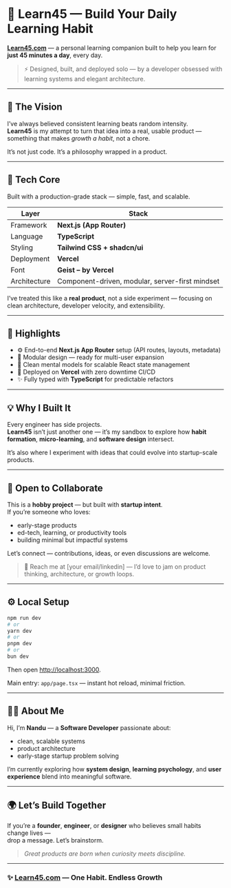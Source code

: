 # 🌱 Learn45 — Build Your Daily Learning Habit

**[Learn45.com](https://www.learn45.com)** — a personal learning companion built to help you learn for **just 45 minutes a day**, every day.

> ⚡ Designed, built, and deployed solo — by a developer obsessed with learning systems and elegant architecture.

---

## 🧭 The Vision

I’ve always believed consistent learning beats random intensity.  
**Learn45** is my attempt to turn that idea into a real, usable product — something that makes *growth a habit*, not a chore.

It’s not just code. It’s a philosophy wrapped in a product.

---

## 🧠 Tech Core

Built with a production-grade stack — simple, fast, and scalable.

| Layer | Stack |
|-------|-------|
| Framework | **Next.js (App Router)** |
| Language | **TypeScript** |
| Styling | **Tailwind CSS + shadcn/ui** |
| Deployment | **Vercel** |
| Font | **Geist – by Vercel** |
| Architecture | Component-driven, modular, server-first mindset |

I’ve treated this like a **real product**, not a side experiment — focusing on clean architecture, developer velocity, and extensibility.

---

## 🔬 Highlights

- ⚙️ End-to-end **Next.js App Router** setup (API routes, layouts, metadata)  
- 🧩 Modular design — ready for multi-user expansion  
- 🧠 Clean mental models for scalable React state management  
- 🚀 Deployed on **Vercel** with zero downtime CI/CD  
- ✨ Fully typed with **TypeScript** for predictable refactors  

---

## 💡 Why I Built It

Every engineer has side projects.  
**Learn45** isn’t just another one — it’s my sandbox to explore how **habit formation**, **micro-learning**, and **software design** intersect.  

It’s also where I experiment with ideas that could evolve into startup-scale products.

---

## 🤝 Open to Collaborate

This is a **hobby project** — but built with **startup intent**.  
If you’re someone who loves:
- early-stage products  
- ed-tech, learning, or productivity tools  
- building minimal but impactful systems  

Let’s connect — contributions, ideas, or even discussions are welcome.

> 📨 Reach me at [your email/linkedin] — I’d love to jam on product thinking, architecture, or growth loops.

---

## ⚙️ Local Setup

```bash
npm run dev
# or
yarn dev
# or
pnpm dev
# or
bun dev
```

Then open [http://localhost:3000](http://localhost:3000).

Main entry: `app/page.tsx` — instant hot reload, minimal friction.

---

## 👨‍💻 About Me

Hi, I’m **Nandu** — a **Software Developer** passionate about:
- clean, scalable systems  
- product architecture  
- early-stage startup problem solving  

I’m currently exploring how **system design**, **learning psychology**, and **user experience** blend into meaningful software.

---

## 🌍 Let’s Build Together

If you’re a **founder**, **engineer**, or **designer** who believes small habits change lives —  
drop a message. Let’s brainstorm.

> *Great products are born when curiosity meets discipline.*

---

### ✨ [Learn45.com](https://www.learn45.com) — One Habit. Endless Growth
